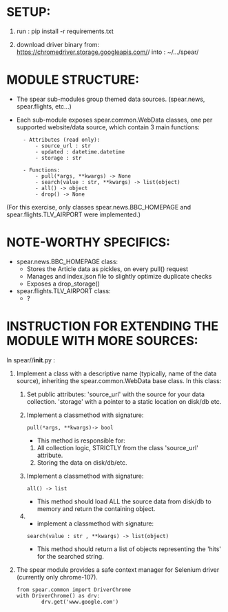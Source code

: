 SETUP:
======

1. run :
    pip install -r requirements.txt

2. 
    download driver binary from:
        https://chromedriver.storage.googleapis.com/<YOUR CHROME VERSION>/<YOUR OS VERSION>
    into :
        ~/.../spear/

MODULE STRUCTURE:
=================
- The spear sub-modules group themed data sources. (spear.news, spear.flights, etc...)
- Each sub-module exposes spear.common.WebData classes, one per supported website/data source, which contain 3 main functions:

        - Attributes (read only):
            - source_url : str 
            - updated : datetime.datetime 
            - storage : str
        
        - Functions:
            - pull(*args, **kwargs) -> None
            - search(value : str, **kwargs) -> list(object)
            - all() -> object 
            - drop() -> None

(For this exercise, only classes spear.news.BBC_HOMEPAGE and spear.flights.TLV_AIRPORT were implemented.)

NOTE-WORTHY SPECIFICS:
=====================
- spear.news.BBC_HOMEPAGE class:
    - Stores the Article data as pickles, on every pull() request
    - Manages and index.json file to slightly optimize duplicate checks
    - Exposes a drop_storage()
- spear.flights.TLV_AIRPORT class:
    - ?

INSTRUCTION FOR EXTENDING THE MODULE WITH MORE SOURCES:
=======================================================
In spear/<data category>/__init__.py :

1. Implement a class with a descriptive name (typically, name of the data source), inheriting the spear.common.WebData base class.
    In this class:

    1.  Set public attributes:
         'source_url' with the source for your data collection.
         'storage' with a pointer to a static location on disk/db etc.

    2.  Implement a classmethod with signature:
    
        ```
        pull(*args, **kwargs)-> bool
        ```

        - This method is responsible for:
        1. All collection logic, STRICTLY from the class 'source_url' attribute.
        2. Storing the data on disk/db/etc.

    3. Implement a classmethod with signature:

        ```
        all() -> list
        ```

        - This method should load ALL the source data from disk/db to memory and return the containing object.
        
    4. - implement a classmethod with signature:
        ```
        search(value : str , **kwargs) -> list(object)
        ```
        - This method should return a list of objects representing the 'hits' for the searched string.

2. The spear module provides a safe context manager for Selenium driver (currently only chrome-107). 

    ```
    from spear.common import DriverChrome
    with DriverChrome() as drv:
            drv.get('www.google.com')
    ```

